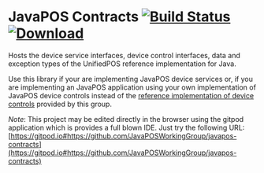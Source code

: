 JavaPOS Contracts [![Build Status](https://travis-ci.org/JavaPOSWorkingGroup/javapos-contracts.svg?branch=master)](https://travis-ci.org/JavaPOSWorkingGroup/javapos-contracts) [![Download](https://api.bintray.com/packages/javaposworkinggroup/maven/javapos-contracts/images/download.svg) ](https://bintray.com/javaposworkinggroup/maven/javapos-contracts/_latestVersion)
=================

Hosts the device service interfaces, device control interfaces, data and exception types of the UnifiedPOS reference implementation for Java.

Use this library if your are implementing JavaPOS device services or, if you are implementing an JavaPOS application using your own implementation of JavaPOS device controls instead of the [reference implementation of device controls](https://github.com/JavaPOSWorkingGroup/javapos-controls) provided by this group.

*Note*: This project may be edited directly in the browser using the gitpod application which is provides a full blown IDE.
Just try the following URL: [https://gitpod.io#https://github.com/JavaPOSWorkingGroup/javapos-contracts](https://gitpod.io#https://github.com/JavaPOSWorkingGroup/javapos-contracts)
